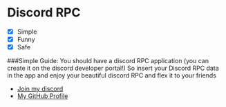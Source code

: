 # Discord RPC

- [x] Simple
- [x] Funny
- [x] Safe

###Simple Guide:
You should have a discord RPC application 
(you can create it on the discord developer portal!)
So insert your Discord RPC data in the app 
and enjoy your beautiful discord RPC and flex it to your friends

- [Join my discord](https://discord.gg/635ysHGDG6)
- [My GitHub Profile](https://github.com/Th3Spl)
